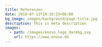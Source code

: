 ```yaml
---
title: Referenzen
date: 2018-07-12T18:19:33+06:00
bg_image: images/background/page-title.jpg
description: This is meta description
images:
  - path: /images/enoso_logo_darkbg.svg
    url: https://www.enoso.de
---
```

